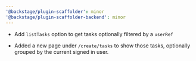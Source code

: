 ```yaml
---
'@backstage/plugin-scaffolder': minor
'@backstage/plugin-scaffolder-backend': minor
---
```


- Add `listTasks` option to get tasks optionally filtered by a `userRef`

- Added a new page under `/create/tasks` to show those tasks, optionally grouped by the current signed in user.
